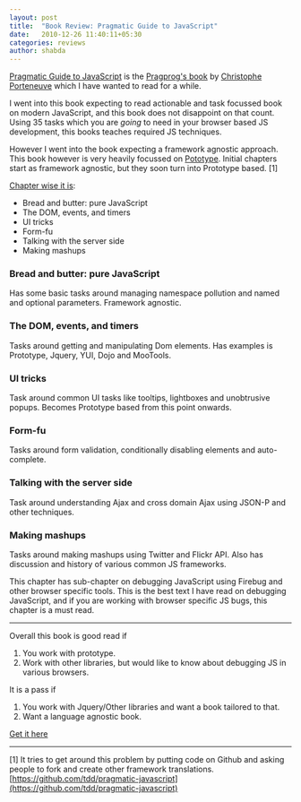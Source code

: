 ```yaml
---
layout: post
title:  "Book Review: Pragmatic Guide to JavaScript"
date:   2010-12-26 11:40:11+05:30
categories: reviews
author: shabda
---
```

[Pragmatic Guide to JavaScript](http://www.pragprog.com/titles/pg_js/pragmatic-guide-to-javascript) is the [Pragprog's book](http://www.pragprog.com/) by [Christophe Porteneuve](http://www.thebungeebook.net/) which I have
wanted to read for a while.

I went into this book expecting to read actionable and task focussed book
on modern JavaScript, and this book does not disappoint on that count. Using
35 tasks which you are *going* to need in your browser based JS development,
this books teaches required JS techniques.

However I went into the book expecting a framework agnostic approach. This book however
is very heavily focussed on [Pototype](http://www.prototypejs.org/). Initial chapters start as framework agnostic,
but they soon turn into Prototype based. [1]

[Chapter wise it is](http://media.pragprog.com/titles/pg_js/toc.pdf):

* Bread and butter: pure JavaScript
* The DOM, events, and timers
* UI tricks
* Form-fu
* Talking with the server side
* Making mashups


### Bread and butter: pure JavaScript

Has some basic tasks around managing namespace pollution and named and optional parameters.
Framework agnostic.

### The DOM, events, and timers

Tasks around getting and manipulating Dom elements. Has examples is Prototype, Jquery, YUI, Dojo
and MooTools.

### UI tricks

Task around common UI tasks like tooltips, lightboxes and unobtrusive popups. Becomes Prototype based
from this point onwards.

### Form-fu

Tasks around form validation, conditionally disabling elements and auto-complete.

### Talking with the server side

Task around understanding Ajax and cross domain Ajax using JSON-P and other techniques.

### Making mashups

Tasks around making mashups using Twitter and Flickr API. Also has discussion and history of various
common JS frameworks.

This chapter has sub-chapter on debugging JavaScript using Firebug and other browser specific tools. This is
the best text I have read on debugging JavaScript, and if you are working with browser specific JS bugs, 
this chapter is a must read.

-------------------------------

Overall this book is good read if

1. You work with prototype.
2. Work with other libraries, but would like to know about debugging JS in various browsers.

It is a pass if

1. You work with Jquery/Other libraries and want a book tailored to that.
2. Want a language agnostic book.

[Get it here](http://www.pragprog.com/titles/pg_js/pragmatic-guide-to-javascript)

------------------------------------

[1] It tries to get around this problem by putting code on Github and asking people to fork and create other framework translations. [https://github.com/tdd/pragmatic-javascript](https://github.com/tdd/pragmatic-javascript)



